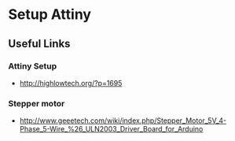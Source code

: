 # Setup Attiny





## Useful Links

### Attiny Setup

* http://highlowtech.org/?p=1695

### Stepper motor

* <http://www.geeetech.com/wiki/index.php/Stepper_Motor_5V_4-Phase_5-Wire_%26_ULN2003_Driver_Board_for_Arduino>

